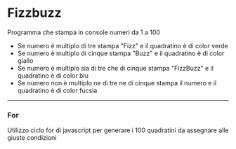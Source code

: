 # Fizzbuzz

Programma che stampa in console numeri da 1 a 100
* Se numero è multiplo di tre stampa "Fizz" e il quadratino è di color verde
* Se numero è multiplo di cinque stampa "Buzz" e il quadratino è di color giallo
* Se numero è multiplo sia di tre che di cinque stampa "FizzBuzz" e il quadratino è di color blu 
* Se numero non è multiplo ne di tre ne di cinque stampa il numero e il quadratino è di color fucsia 

______

### For
Utilizzo ciclo for di javascript per generare i 100 quadratini da assegnare alle giuste condizioni
